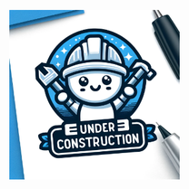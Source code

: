 <p align="center">
  <img src="./static/under-construction.webp" alt="Java React banner" width="300" style="display: block; margin-left: auto; margin-right: auto" />
</p>
